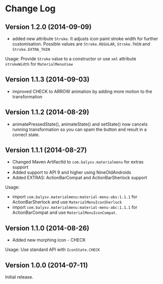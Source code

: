 Change Log
==========

Version 1.2.0 (2014-09-09)
----------------------------

- added new attribute `Stroke`. It adjusts icon paint stroke width for further customisation. Possible values are
`Stroke.REGULAR`, `Stroke.THIN` and `Stroke.EXTRA_THIN`

Usage: Provide `Stroke` value to a constructor or use `xml` attribute `strokeWidth` for `MaterialMenuView`

Version 1.1.3 (2014-09-03)
----------------------------

- improved CHECK to ARROW animation by adding more motion to the transformation

Version 1.1.2 (2014-08-29)
----------------------------

- animatePressedState(), animateState() and setState() now cancels running transformation so you
can spam the button and result in a correct state.

Version 1.1.1 (2014-08-27)
----------------------------

- Changed Maven ArtifactId to `com.balysv.materialmenu` for extras support
- Added support to API 9 and higher using NineOldAndroids
- Added EXTRAS: ActionBarCompat and ActionBarSherlock support

Usage: 

- import `com.balysv.materialmenu:material-menu-abs:1.1.1` for ActionBarSherlock and use `MaterialMenuIconSherlock` 
- import `com.balysv.materialmenu:material-menu-abc:1.1.1` for ActionBarCompat and use `MaterialMenuIconCompat`. 

Version 1.1.0 (2014-08-26)
----------------------------

- Added new morphing icon - CHECK

Usage: Use standard API with `IconState.CHECK`

Version 1.0.0 (2014-07-11)
----------------------------

Initial release.
